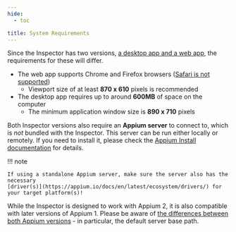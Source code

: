 ```yaml
---
hide:
  - toc

title: System Requirements
---
```


Since the Inspector has two versions, [a desktop app and a web app](../overview.md#formats), the
requirements for these will differ.

* The web app supports Chrome and Firefox browsers
  ([Safari is not supported](../troubleshooting.md#browser-version-does-not-work-in-safari))
    * Viewport size of at least **870 x 610** pixels is recommended
* The desktop app requires up to around **600MB** of space on the computer
    * The minimum application window size is **890 x 710** pixels

Both Inspector versions also require an __Appium server__ to connect to, which is _not_ bundled with
the Inspector. This server can be run either locally or remotely. If you need to install it, please
check the [Appium Install documentation](https://appium.io/docs/en/latest/quickstart/install/)
for details.

!!! note

    If using a standalone Appium server, make sure the server also has the necessary
    [driver(s)](https://appium.io/docs/en/latest/ecosystem/drivers/) for your target platform(s)!

While the Inspector is designed to work with Appium 2, it is also compatible with
later versions of Appium 1. Please be aware of
[the differences between both Appium versions](https://appium.io/docs/en/latest/guides/migrating-1-to-2/) -
in particular, the default server base path.
